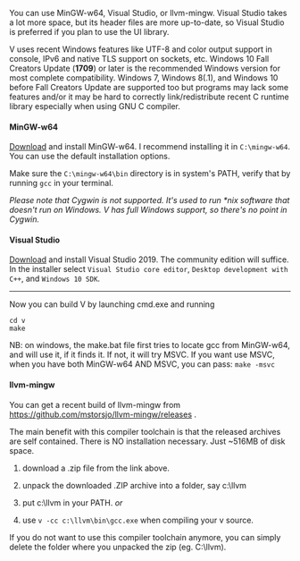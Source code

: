 You can use MinGW-w64, Visual Studio, or llvm-mingw. Visual Studio takes a lot more space, but its header files are more up-to-date, so Visual Studio is preferred if you plan to use the UI library.

V uses recent Windows features like UTF-8 and color output support in console, IPv6 and native TLS support on sockets, etc. Windows 10 Fall Creators Update (**1709**) or later is the recommended Windows version for most complete compatibility. Windows 7, Windows 8(.1), and Windows 10 before Fall Creators Update are supported too but programs may lack some features and/or it may be hard to correctly link/redistribute recent C runtime library especially when using GNU C compiler.

#### MinGW-w64

[Download](https://github.com/vlang/v/releases/download/v0.1.10/mingw-w64-install.exe) and install MinGW-w64. I recommend installing it in `C:\mingw-w64`. You can use the default installation options.

Make sure the `C:\mingw-w64\bin` directory is in system's PATH, verify that by running `gcc` in your terminal.

_Please note that Cygwin is not supported. It's used to run *nix software that doesn't run on Windows. V has full Windows support, so there's no point in Cygwin._

#### Visual Studio

[Download](https://visualstudio.microsoft.com/vs/) and install Visual Studio 2019. The community edition will suffice. In the installer select `Visual Studio core editor`, `Desktop development with C++`, and `Windows 10 SDK`.



***

Now you can build V by launching cmd.exe and running

```
cd v
make
```

NB: on windows, the make.bat file first tries to locate gcc from MinGW-w64, and will use it, if it finds it. If not, it will try MSVC. If you want use MSVC, when you have both MinGW-w64 AND MSVC, you can pass:
`make -msvc` 


#### llvm-mingw
You can get a recent build of llvm-mingw from https://github.com/mstorsjo/llvm-mingw/releases .

The main benefit with this compiler toolchain is that the released archives are self contained. There is NO installation necessary. Just ~516MB of disk space.

1) download a .zip file from the link above.

2) unpack the downloaded .ZIP archive into a folder, say c:\llvm

3) put c:\llvm in your PATH.
*or*
3) use `v -cc c:\llvm\bin\gcc.exe` when compiling your v source.


If you do not want to use this compiler toolchain anymore, you can simply delete the folder where you unpacked the zip (eg. C:\llvm).